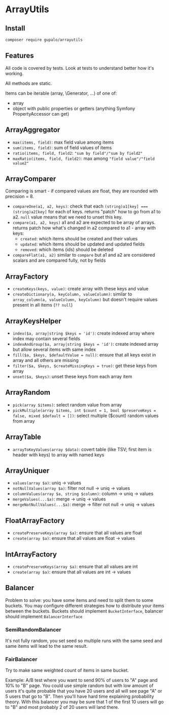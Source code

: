 ArrayUtils
==========

Install
-------

```bash
composer require gupalo/arrayutils
```


Features
--------

All code is covered by tests. Look at tests to understand better how it's working.

All methods are static.

Items can be iterable (array, \Generator, ...) of one of:
* array
* object with public properties or getters (anything Symfony PropertyAccessor can get) 


## ArrayAggregator

* `max(items, field)`: max field value among items
* `sum(items, field)`: sum of field values of items
* `ratio(items, field, field2`: `"sum by field"/"sum by field2"`
* `maxRatio(items, field, field2)`: max among `"field value"/"field value2"`


## ArrayComparer

Comparing is smart - if compared values are float, they are rounded with precision = 8.

* `compareOne(a1, a2, keys)`:
   check that each `(string)a1[key] === (string)a2[key]` for each of keys.
   returns "patch" how to go from a1 to a2. `null` value means that we need to unset this key. 
* `compare(a1, a2, keys)`
   a1 and a2 are expected to be array of arrays.
   returns patch how what's changed in a2 compared to a1 - array with keys:
   * `created`: which items should be created and their values
   * `updated`: which items should be updated and updated fields
   * `removed`: which items (ids) should be deleted
* `compareFlat(a1, a2)`
   similar to `compare` but a1 and a2 are considered scalars and are compared fully, not by fields


## ArrayFactory

* `createKeys(keys, value)`: create array with these keys and value
* `createDictionary(a, keyColumn, valueColumn)`:
  similar to `array_column(a, valueColumn, keyColumn)` but doesn't require values present in all items (`?? null`)


## ArrayKeysHelper

* `index($a, array|string $keys = 'id')`: create indexed array where index may contain several fields
* `indexAndGroup($a, array|string $keys = 'id')`: create indexed array but allow several items with same index
* `fill($a, $keys, $defaultValue = null)`: ensure that all keys exist in array and all others are missing
* `filter($a, $keys, $createMissingKeys = true)`: get these keys from array
* `unset($a, $keys)`: unset these keys from each array item


## ArrayRandom

* `pick(array $items)`: select random value from array
* `pickMultiple(array $items, int $count = 1, bool $preserveKeys = false, mixed $default = [])`:
  select multiple ($count) random values from array


## ArrayTable

* `arrayToKeyValues(array $data)`: covert table (like TSV; first item is header with keys) to array with named keys


## ArrayUniquer

* `values(array $a)`: uniq -> values
* `notNullValues(array $a)`: filter not null -> uniq -> values
* `columnValues(array $a, string $column)`: column -> uniq -> values
* `mergeValues(...$a)`: merge -> uniq -> values
* `mergeNotNullValues(...$a)`: merge -> filter not null -> uniq -> values


## FloatArrayFactory

* `createPreserveKeys(array $a)`: ensure that all values are float
* `create(array $a)`: ensure that all values are float -> values


## IntArrayFactory

* `createPreserveKeys(array $a)`: ensure that all values are int
* `create(array $a)`: ensure that all values are int -> values


## Balancer

Problem to solve: you have some items and need to split them to some buckets.
You may configure different strategies how to distribute your items between the buckets.
Buckets should implement `BucketInterface`, balancer should implement `BalancerInterface`

### SemiRandomBalancer

It's not fully random, you set seed so multiple runs with the same seed and same items will lead to the same result.

### FairBalancer

Try to make same weighted count of items in same bucket.

Example: A/B test where you want to send 90% of users to "A" page and 10% to "B" page.
You could use simple random but with low amount of users it's quite probable that you have 20 users and all will see
page "A" or 5 users that go to "B". Then you'll have hard time explaining probability theory.
With this balancer you may be sure that 1 of the first 10 users will go to "B" and most probably 2 of 20 users will
land there.


